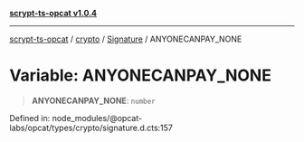 [**scrypt-ts-opcat v1.0.4**](../../../../../README.md)

***

[scrypt-ts-opcat](../../../../../README.md) / [crypto](../../../README.md) / [Signature](../README.md) / ANYONECANPAY\_NONE

# Variable: ANYONECANPAY\_NONE

> **ANYONECANPAY\_NONE**: `number`

Defined in: node\_modules/@opcat-labs/opcat/types/crypto/signature.d.cts:157
